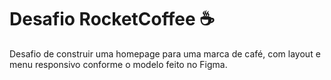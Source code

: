 # Desafio RocketCoffee ☕
Desafio de construir uma homepage para uma marca de café, com layout e menu responsivo conforme o modelo feito no Figma.
